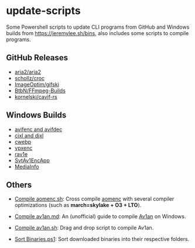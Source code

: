 # update-scripts

Some Powershell scripts to update CLI programs from GitHub and Windows builds
from <https://jeremylee.sh/bins>, also includes some scripts to compile programs.

## GitHub Releases

- [aria2/aria2](https://github.com/aria2/aria2)
- [schollz/croc](https://github.com/schollz/croc)
- [ImageOptim/gifski](https://github.com/ImageOptim/gifski)
- [BtbN/FFmpeg-Builds](https://github.com/BtbN/FFmpeg-Builds)
- [kornelski/cavif-rs](https://github.com/kornelski/cavif-rs/)

## Windows Builds

- [avifenc and avifdec](https://github.com/AOMediaCodec/libavif)
- [cjxl and djxl](https://github.com/libjxl/libjxl)
- [cwebp](https://developers.google.com/speed/webp/)
- [vpxenc](https://developers.google.com/media/vp9)
- [rav1e](https://github.com/xiph/rav1e)
- [SvtAv1EncApp](https://gitlab.com/AOMediaCodec/SVT-AV1)
- [MediaInfo](https://mediaarea.net/en/MediaInfo)

## Others

- [Compile aomenc.sh](Compile%20aomenc.sh):
  Cross compile [aomenc](https://aomedia.googlesource.com/aom/) with
  several compiler optimizations (such as **march=skylake + O3 + LTO**).

- [Compile av1an.md](Compile%20av1an.md):
  An (unofficial) guide to compile [Av1an](https://github.com/master-of-zen/Av1an)
  on Windows.

- [Compile av1an.sh](Compile%20av1an.sh):
  Drag and drop script to compile Av1an.

- [Sort Binaries.ps1](Sort%20Binaries.ps1):
  Sort downloaded binaries into their respective folders.
